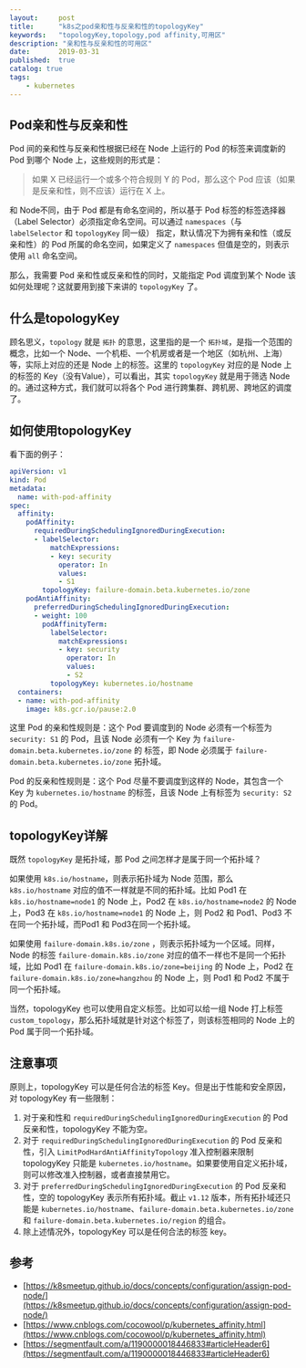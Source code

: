 ```yaml
---
layout:     post
title:      "k8s之pod亲和性与反亲和性的topologyKey"
keywords:   "topologyKey,topology,pod affinity,可用区" 
description: "亲和性与反亲和性的可用区"
date:       2019-03-31
published:  true 
catalog: true
tags:
    - kubernetes 
---
```


## Pod亲和性与反亲和性
Pod 间的亲和性与反亲和性根据已经在 Node 上运行的 Pod 的标签来调度新的 Pod 到哪个 Node 上，这些规则的形式是：

> 如果 X 已经运行一个或多个符合规则 Y 的 Pod，那么这个 Pod 应该（如果是反亲和性，则不应该）运行在 X 上。

和 Node不同，由于 Pod 都是有命名空间的，所以基于 Pod 标签的标签选择器（Label Selector）必须指定命名空间。可以通过 `namespaces`（与 `labelSelector` 和 `topologyKey` 同一级） 指定，默认情况下为拥有亲和性（或反亲和性）的 Pod 所属的命名空间，如果定义了 `namespaces` 但值是空的，则表示使用 `all` 命名空间。

那么，我需要 Pod 亲和性或反亲和性的同时，又能指定 Pod 调度到某个 Node 该如何处理呢？这就要用到接下来讲的 `topologyKey` 了。

## 什么是topologyKey
顾名思义，`topology` 就是 `拓扑` 的意思，这里指的是一个 `拓扑域`，是指一个范围的概念，比如一个 Node、一个机柜、一个机房或者是一个地区（如杭州、上海）等，实际上对应的还是 Node 上的标签。这里的 `topologyKey` 对应的是 Node 上的标签的 Key（没有Value），可以看出，其实 `topologyKey` 就是用于筛选 Node 的。通过这种方式，我们就可以将各个 Pod 进行跨集群、跨机房、跨地区的调度了。

## 如何使用topologyKey
看下面的例子：
```yaml
apiVersion: v1
kind: Pod
metadata:
  name: with-pod-affinity
spec:
  affinity:
    podAffinity:
      requiredDuringSchedulingIgnoredDuringExecution:
      - labelSelector:
          matchExpressions:
          - key: security
            operator: In
            values:
            - S1
        topologyKey: failure-domain.beta.kubernetes.io/zone
    podAntiAffinity:
      preferredDuringSchedulingIgnoredDuringExecution:
      - weight: 100
        podAffinityTerm:
          labelSelector:
            matchExpressions:
            - key: security
              operator: In
              values:
              - S2
          topologyKey: kubernetes.io/hostname
  containers:
  - name: with-pod-affinity
    image: k8s.gcr.io/pause:2.0
```

这里 Pod 的亲和性规则是：这个 Pod 要调度到的 Node 必须有一个标签为 `security: S1` 的 Pod，且该 Node 必须有一个 Key 为 `failure-domain.beta.kubernetes.io/zone`  的 标签，即 Node 必须属于 `failure-domain.beta.kubernetes.io/zone` 拓扑域。

Pod 的反亲和性规则是：这个 Pod 尽量不要调度到这样的 Node，其包含一个 Key 为 `kubernetes.io/hostname` 的标签，且该 Node 上有标签为 `security: S2` 的 Pod。


## topologyKey详解
既然 `topologyKey` 是拓扑域，那 Pod 之间怎样才是属于同一个拓扑域？

如果使用 `k8s.io/hostname`，则表示拓扑域为 Node 范围，那么 `k8s.io/hostname` 对应的值不一样就是不同的拓扑域。比如 Pod1 在 `k8s.io/hostname=node1` 的 Node 上，Pod2 在 `k8s.io/hostname=node2` 的 Node 上，Pod3 在 `k8s.io/hostname=node1` 的 Node 上，则 Pod2 和 Pod1、Pod3 不在同一个拓扑域，而Pod1 和 Pod3在同一个拓扑域。

如果使用 `failure-domain.k8s.io/zone` ，则表示拓扑域为一个区域。同样，Node 的标签 `failure-domain.k8s.io/zone` 对应的值不一样也不是同一个拓扑域，比如 Pod1 在 `failure-domain.k8s.io/zone=beijing` 的 Node 上，Pod2 在 `failure-domain.k8s.io/zone=hangzhou` 的 Node 上，则 Pod1 和 Pod2 不属于同一个拓扑域。

当然，topologyKey 也可以使用自定义标签。比如可以给一组 Node 打上标签 `custom_topology`，那么拓扑域就是针对这个标签了，则该标签相同的 Node 上的 Pod 属于同一个拓扑域。


## 注意事项
原则上，topologyKey 可以是任何合法的标签 Key。但是出于性能和安全原因，对 topologyKey 有一些限制：

1. 对于亲和性和 `requiredDuringSchedulingIgnoredDuringExecution` 的 Pod 反亲和性，topologyKey 不能为空。
2. 对于 `requiredDuringSchedulingIgnoredDuringExecution` 的 Pod 反亲和性，引入 `LimitPodHardAntiAffinityTopology` 准入控制器来限制 topologyKey 只能是 `kubernetes.io/hostname`。如果要使用自定义拓扑域，则可以修改准入控制器，或者直接禁用它。
3. 对于 `preferredDuringSchedulingIgnoredDuringExecution` 的 Pod 反亲和性，空的 topologyKey 表示所有拓扑域。截止 `v1.12` 版本，所有拓扑域还只能是 `kubernetes.io/hostname`、`failure-domain.beta.kubernetes.io/zone` 和 `failure-domain.beta.kubernetes.io/region` 的组合。
4. 除上述情况外，topologyKey 可以是任何合法的标签 key。


## 参考
* [https://k8smeetup.github.io/docs/concepts/configuration/assign-pod-node/](https://k8smeetup.github.io/docs/concepts/configuration/assign-pod-node/)
* [https://www.cnblogs.com/cocowool/p/kubernetes_affinity.html](https://www.cnblogs.com/cocowool/p/kubernetes_affinity.html)
* [https://segmentfault.com/a/1190000018446833#articleHeader6](https://segmentfault.com/a/1190000018446833#articleHeader6)

